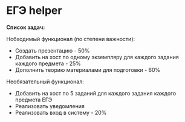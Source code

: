 # ЕГЭ helper
**Список задач:**

Нобходимый функционал (по степени важности):
* Создать презентацию - 50%
* Добавить на хост по одному экземпляру для каждого задания каждого предмета - 25%
* Дополнить теорию материалами для подготовки - 60%

Необязательный функционал:
* Добавить на хост по 5 заданий для каждого задания каждого предмета ЕГЭ
* Реализовать уведомления
* Реализовать вход в систему - 20%
